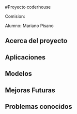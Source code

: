 #Proyecto coderhouse

Comision: 

Alumno: Mariano Pisano

## Acerca del proyecto

## Aplicaciones

## Modelos

## Mejoras Futuras

## Problemas conocidos
